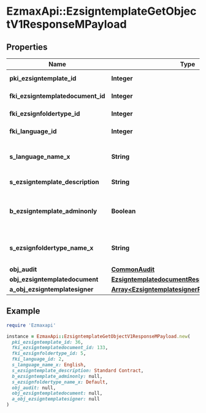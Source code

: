 # EzmaxApi::EzsigntemplateGetObjectV1ResponseMPayload

## Properties

| Name | Type | Description | Notes |
| ---- | ---- | ----------- | ----- |
| **pki_ezsigntemplate_id** | **Integer** | The unique ID of the Ezsigntemplate |  |
| **fki_ezsigntemplatedocument_id** | **Integer** | The unique ID of the Ezsigntemplatedocument | [optional] |
| **fki_ezsignfoldertype_id** | **Integer** | The unique ID of the Ezsignfoldertype. |  |
| **fki_language_id** | **Integer** | The unique ID of the Language.  Valid values:  |Value|Description| |-|-| |1|French| |2|English| |  |
| **s_language_name_x** | **String** | The Name of the Language in the language of the requester |  |
| **s_ezsigntemplate_description** | **String** | The description of the Ezsigntemplate |  |
| **b_ezsigntemplate_adminonly** | **Boolean** | Whether the Ezsigntemplate can be accessed by admin users only (eUserType&#x3D;Normal) |  |
| **s_ezsignfoldertype_name_x** | **String** | The name of the Ezsignfoldertype in the language of the requester |  |
| **obj_audit** | [**CommonAudit**](CommonAudit.md) |  |  |
| **obj_ezsigntemplatedocument** | [**EzsigntemplatedocumentResponse**](EzsigntemplatedocumentResponse.md) |  | [optional] |
| **a_obj_ezsigntemplatesigner** | [**Array&lt;EzsigntemplatesignerResponseCompound&gt;**](EzsigntemplatesignerResponseCompound.md) |  |  |

## Example

```ruby
require 'Ezmaxapi'

instance = EzmaxApi::EzsigntemplateGetObjectV1ResponseMPayload.new(
  pki_ezsigntemplate_id: 36,
  fki_ezsigntemplatedocument_id: 133,
  fki_ezsignfoldertype_id: 5,
  fki_language_id: 2,
  s_language_name_x: English,
  s_ezsigntemplate_description: Standard Contract,
  b_ezsigntemplate_adminonly: null,
  s_ezsignfoldertype_name_x: Default,
  obj_audit: null,
  obj_ezsigntemplatedocument: null,
  a_obj_ezsigntemplatesigner: null
)
```

